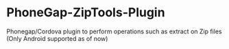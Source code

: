 PhoneGap-ZipTools-Plugin
========================

Phonegap/Cordova plugin to perform operations such as extract on Zip files (Only Android supported as of now)
